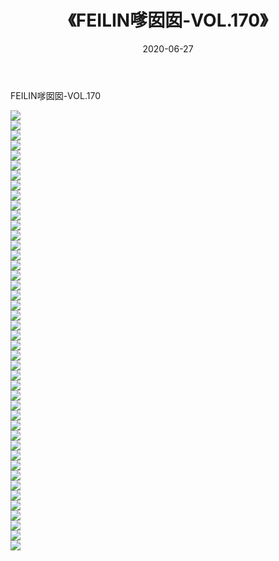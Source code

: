 ﻿---
layout: post
title:  《FEILIN嗲囡囡-VOL.170》
date:   2020-06-27
img: http://img.660000.xyz/Sharelink/网络美图/2020/FEILIN嗲囡囡-VOL.170/000.jpg
categories: [美女, 清纯, 唯美]
---

FEILIN嗲囡囡-VOL.170

  ![](http://img.660000.xyz/Sharelink/网络美图/2020/FEILIN嗲囡囡-VOL.170/001.jpg) <br> ![](http://img.660000.xyz/Sharelink/网络美图/2020/FEILIN嗲囡囡-VOL.170/002.jpg) <br> ![](http://img.660000.xyz/Sharelink/网络美图/2020/FEILIN嗲囡囡-VOL.170/003.jpg) <br> ![](http://img.660000.xyz/Sharelink/网络美图/2020/FEILIN嗲囡囡-VOL.170/004.jpg) <br> ![](http://img.660000.xyz/Sharelink/网络美图/2020/FEILIN嗲囡囡-VOL.170/005.jpg) <br> ![](http://img.660000.xyz/Sharelink/网络美图/2020/FEILIN嗲囡囡-VOL.170/006.jpg) <br> ![](http://img.660000.xyz/Sharelink/网络美图/2020/FEILIN嗲囡囡-VOL.170/007.jpg) <br> ![](http://img.660000.xyz/Sharelink/网络美图/2020/FEILIN嗲囡囡-VOL.170/008.jpg) <br> ![](http://img.660000.xyz/Sharelink/网络美图/2020/FEILIN嗲囡囡-VOL.170/009.jpg) <br> ![](http://img.660000.xyz/Sharelink/网络美图/2020/FEILIN嗲囡囡-VOL.170/010.jpg) <br> ![](http://img.660000.xyz/Sharelink/网络美图/2020/FEILIN嗲囡囡-VOL.170/011.jpg) <br> ![](http://img.660000.xyz/Sharelink/网络美图/2020/FEILIN嗲囡囡-VOL.170/012.jpg) <br> ![](http://img.660000.xyz/Sharelink/网络美图/2020/FEILIN嗲囡囡-VOL.170/013.jpg) <br> ![](http://img.660000.xyz/Sharelink/网络美图/2020/FEILIN嗲囡囡-VOL.170/014.jpg) <br> ![](http://img.660000.xyz/Sharelink/网络美图/2020/FEILIN嗲囡囡-VOL.170/015.jpg) <br> ![](http://img.660000.xyz/Sharelink/网络美图/2020/FEILIN嗲囡囡-VOL.170/016.jpg) <br> ![](http://img.660000.xyz/Sharelink/网络美图/2020/FEILIN嗲囡囡-VOL.170/017.jpg) <br> ![](http://img.660000.xyz/Sharelink/网络美图/2020/FEILIN嗲囡囡-VOL.170/018.jpg) <br> ![](http://img.660000.xyz/Sharelink/网络美图/2020/FEILIN嗲囡囡-VOL.170/019.jpg) <br> ![](http://img.660000.xyz/Sharelink/网络美图/2020/FEILIN嗲囡囡-VOL.170/020.jpg) <br> ![](http://img.660000.xyz/Sharelink/网络美图/2020/FEILIN嗲囡囡-VOL.170/021.jpg) <br> ![](http://img.660000.xyz/Sharelink/网络美图/2020/FEILIN嗲囡囡-VOL.170/022.jpg) <br> ![](http://img.660000.xyz/Sharelink/网络美图/2020/FEILIN嗲囡囡-VOL.170/023.jpg) <br> ![](http://img.660000.xyz/Sharelink/网络美图/2020/FEILIN嗲囡囡-VOL.170/024.jpg) <br> ![](http://img.660000.xyz/Sharelink/网络美图/2020/FEILIN嗲囡囡-VOL.170/025.jpg) <br> ![](http://img.660000.xyz/Sharelink/网络美图/2020/FEILIN嗲囡囡-VOL.170/026.jpg) <br> ![](http://img.660000.xyz/Sharelink/网络美图/2020/FEILIN嗲囡囡-VOL.170/027.jpg) <br> ![](http://img.660000.xyz/Sharelink/网络美图/2020/FEILIN嗲囡囡-VOL.170/028.jpg) <br> ![](http://img.660000.xyz/Sharelink/网络美图/2020/FEILIN嗲囡囡-VOL.170/029.jpg) <br> ![](http://img.660000.xyz/Sharelink/网络美图/2020/FEILIN嗲囡囡-VOL.170/030.jpg) <br> ![](http://img.660000.xyz/Sharelink/网络美图/2020/FEILIN嗲囡囡-VOL.170/031.jpg) <br> ![](http://img.660000.xyz/Sharelink/网络美图/2020/FEILIN嗲囡囡-VOL.170/032.jpg) <br> ![](http://img.660000.xyz/Sharelink/网络美图/2020/FEILIN嗲囡囡-VOL.170/033.jpg) <br> ![](http://img.660000.xyz/Sharelink/网络美图/2020/FEILIN嗲囡囡-VOL.170/034.jpg) <br> ![](http://img.660000.xyz/Sharelink/网络美图/2020/FEILIN嗲囡囡-VOL.170/035.jpg) <br> ![](http://img.660000.xyz/Sharelink/网络美图/2020/FEILIN嗲囡囡-VOL.170/036.jpg) <br> ![](http://img.660000.xyz/Sharelink/网络美图/2020/FEILIN嗲囡囡-VOL.170/037.jpg) <br> ![](http://img.660000.xyz/Sharelink/网络美图/2020/FEILIN嗲囡囡-VOL.170/038.jpg) <br> ![](http://img.660000.xyz/Sharelink/网络美图/2020/FEILIN嗲囡囡-VOL.170/039.jpg) <br> ![](http://img.660000.xyz/Sharelink/网络美图/2020/FEILIN嗲囡囡-VOL.170/040.jpg) <br> ![](http://img.660000.xyz/Sharelink/网络美图/2020/FEILIN嗲囡囡-VOL.170/041.jpg) <br> ![](http://img.660000.xyz/Sharelink/网络美图/2020/FEILIN嗲囡囡-VOL.170/042.jpg) <br> ![](http://img.660000.xyz/Sharelink/网络美图/2020/FEILIN嗲囡囡-VOL.170/043.jpg) <br> ![](http://img.660000.xyz/Sharelink/网络美图/2020/FEILIN嗲囡囡-VOL.170/044.jpg) <br>